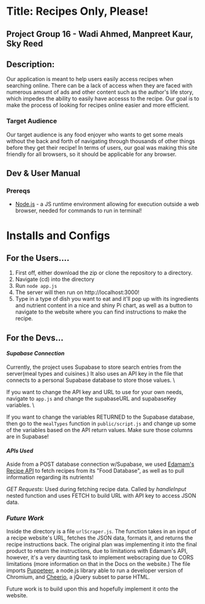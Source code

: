 # **Title: Recipes Only, Please!**
## Project Group 16 - Wadi Ahmed, Manpreet Kaur, Sky Reed
## Description: 
Our application is meant to help users easily access recipes when searching online. There can be a lack of access when they are faced with numerous amount of ads and other content such as the author's life story, which impedes the ability to easily have accesss to the recipe. Our goal is to make the process of looking for recipes online easier and more efficient. 

### Target Audience
Our target audience is any food enjoyer who wants to get some meals without the back and forth of navigating through thousands of other things before they get their recipe! In terms of users, our goal was making this site friendly for all browsers, so it should be applicable for any browser.

## Dev & User Manual
### Prereqs
+ [Node.js](https://nodejs.org/en/download) - a JS runtime environment allowing for execution outside a web browser, needed for commands to run in terminal!
# Installs and Configs
## For the Users....
1. First off, either download the zip or clone the repository to a directory.
2. Navigate (cd) into the directory
3. Run ```node app.js```
4. The server will then run on http://localhost:3000!
5. Type in a type of dish you want to eat and it'll pop up with its ingredients and nutrient content in a nice and shiny Pi chart, as well as a button to navigate to the website where you can find instructions to make the recipe.
## For the Devs...
#### _Supabase Connection_
Currently, the project uses Supabase to store search entries from the server(meal types and cuisines.) It also uses an API key in the file that connects to a personal Supabase database to store those values.  \

If you want to change the API key and URL to use for your own needs, navigate to ```app.js``` and change the supabaseURL and supabaseKey variables. \

If you want to change the variables RETURNED to the Supabase database, then go to the ```mealTypes``` function in ```public/script.js``` and change up some of the variables based on the API return values. Make sure those columns are in Supabase! 

#### _APIs Used_
Aside from a POST database connection w/Supabase, we used [Edamam's Recipe API](https://developer.edamam.com/food-database-api) to fetch recipes from its "Food Database", as well as to pull information regarding its nutrients!

_GET Requests_: Used during fetching recipe data. Called by _handleInput_ nested function and uses FETCH to build URL with API key to access JSON data.

### _Future Work_
Inside the directory is a file ```urlScraper.js```. The function takes in an input of a recipe website's URL, fetches the JSON data, formats it, and returns the recipe instructions back. The original plan was implementing it into the final product to return the instructions, due to limitations with Edamam's API, however, it's a very daunting task to implement webscraping due to CORS limitations (more information on that in the Docs on the website.) The file imports [Puppeteer](https://pptr.dev), a node.js library able to run a developer version of Chromium, and [Cheerio](https://cheerio.js.org), a jQuery subset to parse HTML.

Future work is to build upon this and hopefully implement it onto the website.
  
